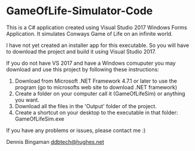# GameOfLife-Simulator-Code
This is a C# application created using Visual Studio 2017 Windows Forms Application.  It simulates Conways Game of Life on an infinite world.

I have not yet created an installer app for this executable.  So you will have to download the project and build it using Visual Studio 2017.

If you do not have VS 2017 and have a Windows comuputer you may download and use this project by following these instructions:
1.  Download from Microsoft .NET Framework 4.7.1 or later to use the program (go to microsofts web site to download .NET framework)
2.  Create a folder on your computer call it (GameOfLifeSim) or anything you want.
3.  Download all the files in the 'Output' folder of the project.
4.  Create a shortcut on your desktop to the executable in that folder: GameOfLifeSim.exe

If you have any problems or issues, please contact me :)

Dennis Bingaman
ddbtech@hughes.net

